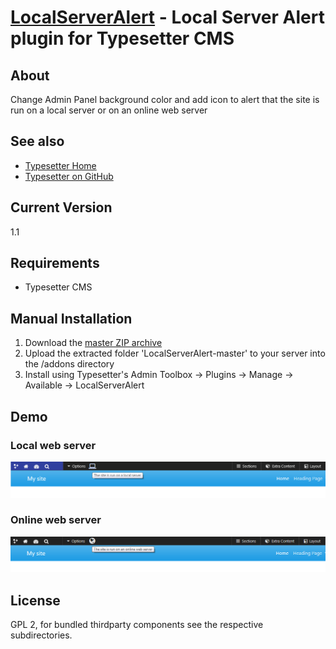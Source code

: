 # [LocalServerAlert](https://github.com/mahotilo/LocalServerAlert) - Local Server Alert plugin for Typesetter CMS

## About
Change Admin Panel background color and add icon to alert that the site is run on a local server or on an online web server

## See also 
* [Typesetter Home](http://www.typesettercms.com)
* [Typesetter on GitHub](https://github.com/Typesetter/Typesetter)

## Current Version 
1.1

## Requirements
* Typesetter CMS

## Manual Installation
1. Download the [master ZIP archive](https://github.com/mahotilo/LocalServerAlert/archive/master.zip)
2. Upload the extracted folder 'LocalServerAlert-master' to your server into the /addons directory
3. Install using Typesetter's Admin Toolbox &rarr; Plugins &rarr; Manage &rarr; Available &rarr; LocalServerAlert


## Demo
### Local web server
![image](demo/local.png)

### Online web server
![image](demo/online.png)

## License
GPL 2, for bundled thirdparty components see the respective subdirectories.
